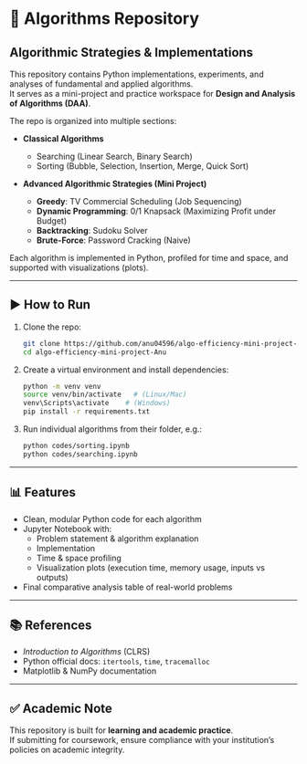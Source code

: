 
# 📘 Algorithms Repository

## **Algorithmic Strategies & Implementations**  

This repository contains Python implementations, experiments, and analyses of fundamental and applied algorithms.  
It serves as a mini-project and practice workspace for **Design and Analysis of Algorithms (DAA)**.  

The repo is organized into multiple sections:  

- **Classical Algorithms**  
  - Searching (Linear Search, Binary Search)  
  - Sorting (Bubble, Selection, Insertion, Merge, Quick Sort)  

- **Advanced Algorithmic Strategies (Mini Project)**  
  - **Greedy**: TV Commercial Scheduling (Job Sequencing)  
  - **Dynamic Programming**: 0/1 Knapsack (Maximizing Profit under Budget)  
  - **Backtracking**: Sudoku Solver  
  - **Brute-Force**: Password Cracking (Naive)  

Each algorithm is implemented in Python, profiled for time and space, and supported with visualizations (plots).  

---


## **▶️ How to Run**
1. Clone the repo:
   ```bash
   git clone https://github.com/anu04596/algo-efficiency-mini-project-Anu.git
   cd algo-efficiency-mini-project-Anu
   ```
2. Create a virtual environment and install dependencies:
   ```bash
   python -m venv venv
   source venv/bin/activate   # (Linux/Mac)
   venv\Scripts\activate    # (Windows)
   pip install -r requirements.txt
   ```
3. Run individual algorithms from their folder, e.g.:
   ```bash
   python codes/sorting.ipynb
   python codes/searching.ipynb
   ```

---

## **📊 Features**
- Clean, modular Python code for each algorithm  
- Jupyter Notebook with:  
  - Problem statement & algorithm explanation  
  - Implementation  
  - Time & space profiling  
  - Visualization plots (execution time, memory usage, inputs vs outputs)  
- Final comparative analysis table of real-world problems  

---

## **📚 References**
- *Introduction to Algorithms* (CLRS)  
- Python official docs: `itertools`, `time`, `tracemalloc`  
- Matplotlib & NumPy documentation  

---

## **✅ Academic Note**
This repository is built for **learning and academic practice**.  
If submitting for coursework, ensure compliance with your institution’s policies on academic integrity.  
